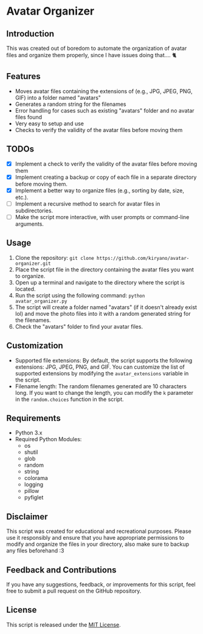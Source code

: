 # Avatar Organizer

## Introduction
This was created out of boredom to automate the organization of avatar files and organize them properly, since I have issues doing that.... 🐈

## Features
- Moves avatar files containing the extensions of (e.g., JPG, JPEG, PNG, GIF) into a folder named "avatars"
- Generates a random string for the filenames
- Error handling for cases such as existing "avatars" folder and no avatar files found
- Very easy to setup and use
- Checks to verify the validity of the avatar files before moving them

## TODOs
- [x] Implement a check to verify the validity of the avatar files before moving them
- [x] Implement creating a backup or copy of each file in a separate directory before moving them.
- [x] Implement a better way to organize files (e.g., sorting by date, size, etc.).
- [ ] Implement a recursive method to search for avatar files in subdirectories.
- [ ] Make the script more interactive, with user prompts or command-line arguments.

## Usage
1. Clone the repository: `git clone https://github.com/kiryano/avatar-organizer.git`
2. Place the script file in the directory containing the avatar files you want to organize.
3. Open up a terminal and navigate to the directory where the script is located.
4. Run the script using the following command: `python avatar_organizer.py`
5. The script will create a folder named "avatars" (if it doesn't already exist lol) and move the photo files into it with a random generated string for the filenames.
6. Check the "avatars" folder to find your avatar files.

## Customization
- Supported file extensions: By default, the script supports the following extensions: JPG, JPEG, PNG, and GIF. You can customize the list of supported extensions by modifying the `avatar_extensions` variable in the script.
- Filename length: The random filenames generated are 10 characters long. If you want to change the length, you can modify the `k` parameter in the `random.choices` function in the script.


## Requirements
- Python 3.x
- Required Python Modules:
  - os
  - shutil
  - glob
  - random
  - string
  - colorama
  - logging
  - pillow
  - pyfiglet

## Disclaimer
This script was created for educational and recreational purposes. Please use it responsibly and ensure that you have appropriate permissions to modify and organize the files in your directory, also make sure to backup any files beforehand :3

## Feedback and Contributions
If you have any suggestions, feedback, or improvements for this script, feel free to submit a pull request on the GitHub repository.

## License
This script is released under the [MIT License](LICENSE).
